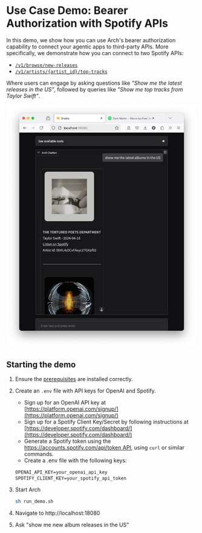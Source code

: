 # Use Case Demo: Bearer Authorization with Spotify APIs

In this demo, we show how you can use Arch's bearer authorization capability to connect your agentic apps to third-party APIs.
More specifically, we demonstrate how you can connect to two Spotify APIs:

- [`/v1/browse/new-releases`](https://developer.spotify.com/documentation/web-api/reference/get-new-releases)
- [`/v1/artists/{artist_id}/top-tracks`](https://developer.spotify.com/documentation/web-api/reference/get-an-artists-top-tracks)

Where users can engage by asking questions like _"Show me the latest releases in the US"_, followed by queries like _"Show me top tracks from Taylor Swift"_.

![Example of Bearer Authorization with Spotify APIs](spotify_bearer_auth.png)

## Starting the demo

1. Ensure the [prerequisites](https://github.com/katanemo/arch/?tab=readme-ov-file#prerequisites) are installed correctly.
2. Create an `.env` file with API keys for OpenAI and Spotify.
   - Sign up for an OpenAI API key at [https://platform.openai.com/signup/](https://platform.openai.com/signup/)
   - Sign up for a Spotify Client Key/Secret by following instructions at [https://developer.spotify.com/dashboard/](https://developer.spotify.com/dashboard/)
   - Generate a Spotify token using the [https://accounts.spotify.com/api/token API](https://accounts.spotify.com/api/token), using ```curl``` or similar commands.
   - Create a .env file with the following keys:
   ```
   OPENAI_API_KEY=your_openai_api_key
   SPOTIFY_CLIENT_KEY=your_spotify_api_token
   ```

3. Start Arch
   ```sh
   sh run_demo.sh
   ```
4. Navigate to http://localhost:18080
5. Ask "show me new album releases in the US"
